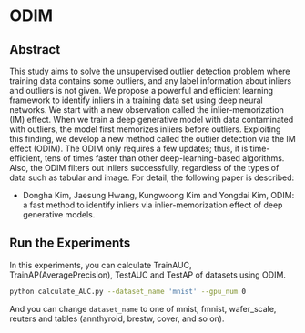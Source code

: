 # ODIM
## Abstract
This study aims to solve the unsupervised outlier detection problem where training data contains some outliers, and any label information about inliers and outliers is not given. 
We propose a powerful and efficient learning framework to identify inliers in a training data set using deep neural networks. 
We start with a new observation called the inlier-memorization (IM) effect. 
When we train a deep generative model with data contaminated with outliers, the model first memorizes inliers before outliers. 
Exploiting this finding, we develop a new method called the outlier detection via the IM effect (ODIM). 
The ODIM only requires a few updates; thus, it is time-efficient, tens of times faster than other deep-learning-based algorithms. 
Also, the ODIM filters out inliers successfully, regardless of the types of data such as tabular and image. 
For detail, the following paper is described:
* Dongha Kim, Jaesung Hwang, Kungwoong Kim and Yongdai Kim, ODIM: a fast method to identify inliers via inlier-memorization effect of deep generative models.

## Run the Experiments
In this experiments, you can calculate TrainAUC, TrainAP(AveragePrecision), TestAUC and TestAP of datasets using ODIM.
```bash
python calculate_AUC.py --dataset_name 'mnist' --gpu_num 0
```
And you can change `dataset_name` to one of mnist, fmnist, wafer_scale, reuters and tables (annthyroid, brestw, cover, and so on).
